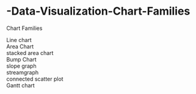 # -Data-Visualization-Chart-Families


Chart Families

Line chart<br>
Area Chart<br>
stacked area chart<br>
Bump Chart<br>
slope graph<br>
streamgraph<br>
connected scatter plot<br>
Gantt chart<br>
